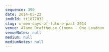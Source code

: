 ```yaml
---
sequence: 390
date: 2014-05-22
imdbId: tt1877832
slug: x-men-days-of-future-past-2014
venue: Alamo Drafthouse Cinema - One Loudoun
venueNotes: null
medium: null
mediumNotes: null
---
```

